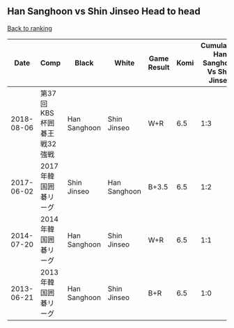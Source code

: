 ## Han Sanghoon vs Shin Jinseo Head to head

[Back to ranking](../../index.md)




| **Date** | **Comp** | **Black** | **White** | **Game Result** | **Komi** | **Cumulative Han Sanghoon Vs Shin Jinseo** | **Han Sanghoon Streak** | **Shin Jinseo Streak** | 
| --- | --- | --- | --- | --- | --- | --- | --- | --- |
| 2018-08-06 | 第37回KBS杯囲碁王戦32強戦 | Han Sanghoon | Shin Jinseo | W+R | 6.5 | 1:3 | 0 | 3 | 
| 2017-06-02 | 2017年韓国囲碁リーグ | Shin Jinseo | Han Sanghoon | B+3.5 | 6.5 | 1:2 | 0 | 2 | 
| 2014-07-20 | 2014年韓国囲碁リーグ | Han Sanghoon | Shin Jinseo | W+R | 6.5 | 1:1 | 0 | 1 | 
| 2013-06-21 | 2013年韓国囲碁リーグ | Han Sanghoon | Shin Jinseo | B+R | 6.5 | 1:0 | 1 | 0 |




